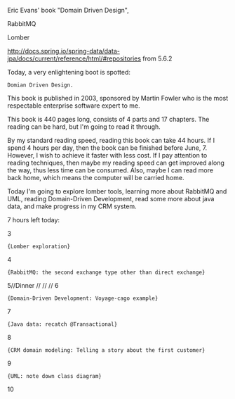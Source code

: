 Eric Evans' book "Domain Driven Design",

RabbitMQ

Lomber

http://docs.spring.io/spring-data/data-jpa/docs/current/reference/html/#repositories from 5.6.2

Today, a very enlightening boot is spotted:

	Domian Driven Design. 
	
This book is published in 2003, sponsored by Martin Fowler who is the most respectable enterprise software expert to me. 

This book is 440 pages long, consists of 4 parts and 17 chapters. The reading can be hard, but I'm going to read it through.

By my standard reading speed, reading this book can take 44 hours. If I spend 4 hours per day, then the book can be finished before
June, 7. However, I wish to achieve it faster with less cost. If I pay attention to reading techniques, then maybe my reading speed
can get improved along the way, thus less time can be consumed. Also, maybe I can read more back home, which means the computer will
be carried home.

Today I'm going to explore lomber tools, learning more about RabbitMQ and UML, reading Domain-Driven Development, read some more about 
java data, and make progress in my CRM system.

7 hours left today:

3

	{Lomber exploration}

4

	{RabbitMQ: the second exchange type other than direct exchange}

5//Dinner
//
//
//
6

	{Domain-Driven Development: Voyage-cago example}

7

	{Java data: recatch @Transactional}

8

	{CRM domain modeling: Telling a story about the first customer}

9

	{UML: note down class diagram}

10
